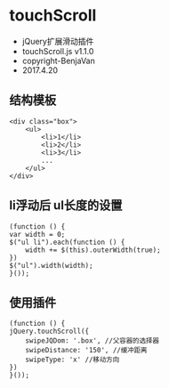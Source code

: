 # touchScroll

- jQuery扩展滑动插件
- touchScroll.js v1.1.0
- copyright-BenjaVan
- 2017.4.20



## 结构模板
	<div class="box">
		<ul>
			<li>1</li>
			<li>2</li>
			<li>3</li>
			...
		</ul>
	</div>


## li浮动后 ul长度的设置
	(function () {
	var width = 0;
	$("ul li").each(function () {
		width += $(this).outerWidth(true);
	})
	$("ul").width(width);
	}());


## 使用插件
	(function () {
	jQuery.touchScroll({
		swipeJQDom: '.box', //父容器的选择器
		swipeDistance: '150', //缓冲距离
		swipeType: 'x' //移动方向
	})
	}());

